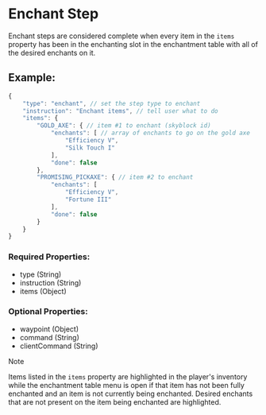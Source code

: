 # Enchant Step
Enchant steps are considered complete when every item in the ``items`` property has been in the enchanting slot in the enchantment table with all of the desired enchants on it.

## Example:
```js
{
    "type": "enchant", // set the step type to enchant
    "instruction": "Enchant items", // tell user what to do
    "items": {
        "GOLD_AXE": { // item #1 to enchant (skyblock id)
            "enchants": [ // array of enchants to go on the gold axe
                "Efficiency V",
                "Silk Touch I"
            ],
            "done": false
        },
        "PROMISING_PICKAXE": { // item #2 to enchant
            "enchants": [
                "Efficiency V",
                "Fortune III"
            ],
            "done": false
        }
    }
}
```
### Required Properties:
- type (String)
- instruction (String)
- items (Object)

### Optional Properties:
- waypoint (Object)
- command (String)
- clientCommand (String)

> [!NOTE]
> Items listed in the ``items`` property are highlighted in the player's inventory while the enchantment table menu is open if that item has not been fully enchanted and an item is not currently being enchanted. Desired enchants that are not present on the item being enchanted are highlighted.

